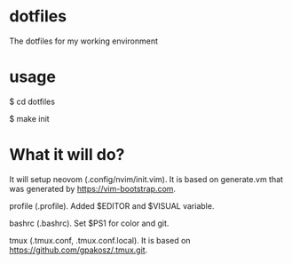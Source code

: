 # dotfiles
The dotfiles for my working environment

# usage
$ cd dotfiles

$ make init

# What it will do?
It will setup 
neovom (.config/nvim/init.vim). It is based on generate.vm that was generated by https://vim-bootstrap.com.

profile (.profile). Added $EDITOR and $VISUAL variable.

bashrc (.bashrc). Set $PS1 for color and git.

tmux (.tmux.conf, .tmux.conf.local). It is based on https://github.com/gpakosz/.tmux.git.
